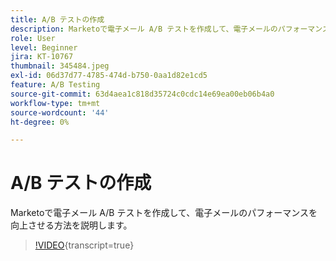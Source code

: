 ```yaml
---
title: A/B テストの作成
description: Marketoで電子メール A/B テストを作成して、電子メールのパフォーマンスを向上させる方法を説明します。
role: User
level: Beginner
jira: KT-10767
thumbnail: 345484.jpeg
exl-id: 06d37d77-4785-474d-b750-0aa1d82e1cd5
feature: A/B Testing
source-git-commit: 63d4aea1c818d35724c0cdc14e69ea00eb06b4a0
workflow-type: tm+mt
source-wordcount: '44'
ht-degree: 0%

---
```


# A/B テストの作成

Marketoで電子メール A/B テストを作成して、電子メールのパフォーマンスを向上させる方法を説明します。

>[!VIDEO](https://video.tv.adobe.com/v/345484/?quality=12&learn=on){transcript=true}
